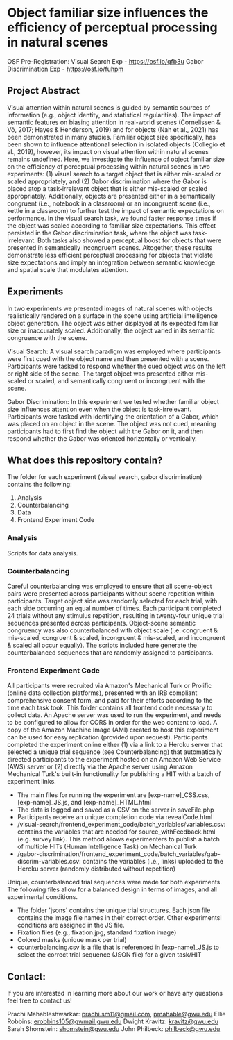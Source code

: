 # Object familiar size influences the efficiency of perceptual processing in natural scenes

OSF Pre-Registration: 
Visual Search Exp - https://osf.io/qfb3u
Gabor Discrimination Exp - https://osf.io/fuhpm

## Project Abstract
Visual attention within natural scenes is guided by semantic sources of information (e.g., object identity, and statistical regularities). The impact of semantic features on biasing attention in real-world scenes (Cornelissen & Võ, 2017; Hayes & Henderson, 2019) and for objects (Nah et al., 2021) has been demonstrated in many studies. Familiar object size specifically, has been shown to influence attentional selection in isolated objects (Collegio et al., 2019), however, its impact on visual attention within natural scenes remains undefined. Here, we investigate the influence of object familiar size on the efficiency of perceptual processing within natural scenes in two experiments: (1) visual search to a target object that is either mis-scaled or scaled appropriately, and (2) Gabor discrimination where the Gabor is placed atop a task-irrelevant object that is either mis-scaled or scaled appropriately. Additionally, objects are presented either in a semantically congruent (i.e., notebook in a classroom) or an incongruent scene (i.e., kettle in a classroom) to further test the impact of semantic expectations on performance. In the visual search task, we found faster response times if the object was scaled according to familiar size expectations. This effect persisted in the Gabor discrimination task, where the object was task-irrelevant. Both tasks also showed a perceptual boost for objects that were presented in semantically incongruent scenes. Altogether, these results demonstrate less efficient perceptual processing for objects that violate size expectations and imply an integration between semantic knowledge and spatial scale that modulates attention.  

## Experiments
In two experiments we presented images of natural scenes with objects realistically rendered on a surface in the scene using artificial intelligence object generation. The object was either displayed at its expected familiar size or inaccurately scaled. Additionally, the object varied in its semantic congruence with the scene. 

Visual Search: A visual search paradigm was employed where participants were first cued with the object name and then presented with a scene. Participants were tasked to respond whether the cued object was on the left or right side of the scene. The target object was presented either mis-scaled or scaled, and semantically congruent or incongruent with the scene. 

Gabor Discrimination: In this experiment we tested whether familiar object size influences attention even when the object is task-irrelevant. Participants were tasked with identifying the orientation of a Gabor, which was placed on an object in the scene. The object was not cued, meaning participants had to first find the object with the Gabor on it, and then respond whether the Gabor was oriented horizontally or vertically.

## What does this repository contain?

The folder for each experiment (visual search, gabor discrimination) contains the following:
1. Analysis  
2. Counterbalancing
3. Data
4. Frontend Experiment Code


### Analysis 
Scripts for data analysis. 

### Counterbalancing
Careful counterbalancing was employed to ensure that all scene-object pairs were presented across participants without scene repetition within participants. Target object side was randomly selected for each trial, with each side occurring an equal number of times.  Each participant completed 24 trials without any stimulus repetition, resulting in twenty-four unique trial sequences presented across participants. Object-scene semantic congruency was also counterbalanced with object scale (i.e. congruent & mis-scaled, congruent & scaled, incongruent & mis-scaled, and incongruent & scaled all occur equally). The scripts included here generate the counterbalanced sequences that are randomly assigned to participants. 


### Frontend Experiment Code
All participants were recruited via Amazon's Mechanical Turk or Prolific (online data collection platforms), presented with an IRB compliant comprehensive consent form, and paid for their efforts according to the time each task took. This folder contains all frontend code necessary to collect data. An Apache server was used to run the experiment, and needs to be configured to allow for CORS in order for the web content to load. A copy of the Amazon Machine Image (AMI) created to host this experiment can be used for easy replication (provided upon request). Participants completed the experiment online either (1) via a link to a Heroku server that selected a unique trial sequence (see Counterbalancing) that automatically directed participants to the experiment hosted on an Amazon Web Service (AWS) server or (2) directly via the Apache server using Amazon Mechanical Turk's built-in functionality for publishing a HIT with a batch of experiment links. 

- The main files for running the experiment are [exp-name]_CSS.css, [exp-name]_JS.js, and [exp-name]_HTML.html 
- The data is logged and saved as a CSV on the server in saveFile.php
- Participants receive an unique completion code via revealCode.html
- /visual-search/frontend_experiment_code/batch_variables/variables.csv: contains the variables that are needed for source_withFeedback.html (e.g. survey link). This method allows experimenters to publish a batch of multiple HITs (Human Intelligence Task) on Mechanical Turk
- /gabor-discrimination/frontend_experiment_code/batch_variables/gab-discrim-variables.csv: contains the variables (i.e., links) uploaded to the Heroku server (randomly distributed without repetition) 

Unique, counterbalanced trial sequences were made for both experiments. The following files allow for a balanced design in terms of images, and all experimental conditions. 
- The folder 'jsons' contains the unique trial structures. Each json file contains the image file names in their correct order. Other experimentsl conditions are assigned in the JS file. 
- Fixation files (e.g., fixation.jpg, standard fixation image)
- Colored masks (unique mask per trial)
- counterbalancing.csv is a file that is referenced in [exp-name]_JS.js to select the correct trial sequence (JSON file) for a given task/HIT 


## Contact:
If you are interested in learning more about our work or have any questions feel free to contact us! 

Prachi Mahableshwarkar: prachi.sm11@gmail.com, pmahable@gwu.edu
Ellie Robbins: erobbins105@gwmail.gwu.edu
Dwight Kravitz: kravitz@gwu.edu
Sarah Shomstein: shomstein@gwu.edu
John Philbeck: philbeck@gwu.edu

